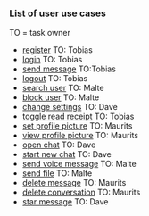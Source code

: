 ### List of user use cases
TO = task owner

- [register](user/register.md) TO: Tobias
- [login](user/login.md) TO: Tobias
- [send message](user/send-message.md) TO:Tobias 
- [logout](user/logout.md) TO: Tobias
- [search user](user/search-user.md) TO: Malte
- [block user](user/block-user.md) TO: Malte
- [change settings](user/change-settings.md) TO: Dave
- [toggle read receipt](user/toggle-read-receipt.md) TO: Tobias
- [set profile picture](user/set-profile-picture.md) TO: Maurits
- [view profile picture](user/view-profile-picture.md) TO: Maurits
- [open chat](user/open-chat.md) TO: Dave
- [start new chat](user/start-new-chat.md) TO: Dave
- [send voice message](user/send-voice-message.md) TO: Malte
- [send file](user/send-file.md) TO: Malte
- [delete message](user/delete-message.md) TO: Maurits
- [delete conversation](user/delete-conversation.md) TO: Maurits
- [star message](user/star-message.md) TO: Dave
